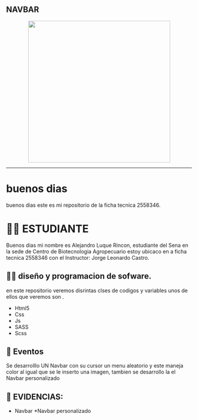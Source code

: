 ## NAVBAR

<p align="center">
 <img src="https://media.giphy.com/media/iKlVVfabgroEE/giphy.gif" width="385">

</p>

---

# buenos dias

buenos dias este es mi repositorio de la ficha tecnica 2558346.

# 🧑‍🎓   ESTUDIANTE


Buenos dias mi nombre es Alejandro Luque Rincon, estudiante del Sena en la sede de Centro de Biotecnologia Agropecuario  estoy ubicaco en a ficha tecnica 2558346 con el Instructor: Jorge Leonardo Castro.



## 🧑‍💻  diseño y programacion de sofware. 

en este repositorio veremos disrintas clses de codigos y variables unos de ellos que veremos son .
* Html5
* Css
* Js
* SASS
* Scss

## 📢 Eventos

Se desarrolllo UN Navbar con su cursor un menu aleatorio y este maneja color al igual que se le inserto una imagen, tambien se desarrollo la el Navbar personalizado  

## 💼 EVIDENCIAS: 

* Navbar
*Navbar personalizado   
